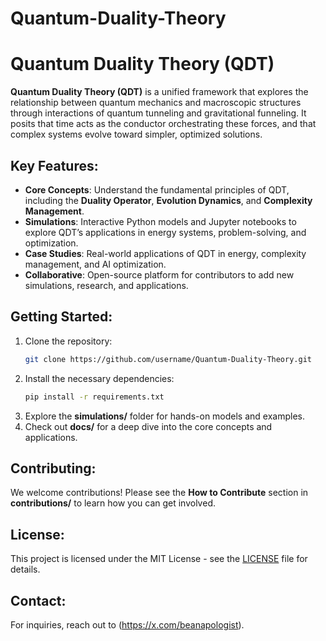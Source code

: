 # Quantum-Duality-Theory
# Quantum Duality Theory (QDT)

**Quantum Duality Theory (QDT)** is a unified framework that explores the relationship between quantum mechanics and macroscopic structures through interactions of quantum tunneling and gravitational funneling. It posits that time acts as the conductor orchestrating these forces, and that complex systems evolve toward simpler, optimized solutions.

## Key Features:
- **Core Concepts**: Understand the fundamental principles of QDT, including the **Duality Operator**, **Evolution Dynamics**, and **Complexity Management**.
- **Simulations**: Interactive Python models and Jupyter notebooks to explore QDT’s applications in energy systems, problem-solving, and optimization.
- **Case Studies**: Real-world applications of QDT in energy, complexity management, and AI optimization.
- **Collaborative**: Open-source platform for contributors to add new simulations, research, and applications.

## Getting Started:
1. Clone the repository:
    ```bash
    git clone https://github.com/username/Quantum-Duality-Theory.git
    ```
2. Install the necessary dependencies:
    ```bash
    pip install -r requirements.txt
    ```
3. Explore the **simulations/** folder for hands-on models and examples.
4. Check out **docs/** for a deep dive into the core concepts and applications.

## Contributing:
We welcome contributions! Please see the **How to Contribute** section in **contributions/** to learn how you can get involved.

## License:
This project is licensed under the MIT License - see the [LICENSE](LICENSE) file for details.

## Contact:
For inquiries, reach out to (https://x.com/beanapologist).
